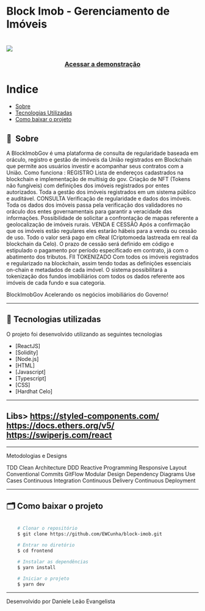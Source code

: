 # Block Imob - Gerenciamento de Imóveis

<h1>
    <img src="public/apresentacao.gif">
</h1>

<h3 align="center">
    <a href="https://block-imov-skyxcripto.vercel.app/">Acessar a demonstração</a>
<h3 >

# Indice

- [Sobre](#-sobre)
- [Tecnologias Utilizadas](#-tecnologias-utilizadas)
- [Como baixar o projeto](#-como-baixar-o-projeto)

## 🔖&nbsp; Sobre

A BlockImobGov é uma plataforma de consulta de regularidade
baseada em oráculo, registro e gestão de imóveis da União
registrados em Blockchain que permite aos usuários investir e
acompanhar seus contratos com a União.
Como funciona : 
REGISTRO
Lista de endereços cadastrados na blockchain e implementação de
multisig do gov. Criação de NFT (Tokens não fungíveis) com definições
dos imóveis registrados por entes autorizados. Toda a gestão dos imóveis
registrados em um sistema público e auditável.
CONSULTA
Verificação de regularidade e dados dos imóveis. Toda os dados dos
imóveis passa pela verificação dos validadores no oráculo dos entes
governamentais para garantir a veracidade das informações. Possibilidade
de solicitar a confrontação de mapas referente a geolocalização de
imóveis rurais.
VENDA E CESSÃO
Após a confirmação que os imóveis estão regulares eles estarão hábeis
para a venda ou cessão de uso. Todo o valor será pago em cReal
(Criptomoeda lastreada em real da blockchain da Celo). O prazo de
cessão será definido em código e estipulado o pagamento por período
especificado em contrato, já com o abatimento dos tributos.
FII TOKENIZADO
Com todos os imóveis registrados e regularizado na blockchain, assim
tendo todas as definições essenciais on-chain e metadados de cada
imóvel. O sistema possibilitará a tokenização dos fundos imobiliários com
todos os dados referente aos imóveis de cada fundo e sua categoria.

BlockImobGov Acelerando os negócios imobiliários do Governo!

---

## 🚀 Tecnologias utilizadas

O projeto foi desenvolvido utilizando as seguintes tecnologias

- [ReactJS]
- [Solidity]
- [Node.js]
- [HTML]
- [Javascript]
- [Typescript]
- [CSS]
- [Hardhat Celo]

---
Libs> 
https://styled-components.com/ 
https://docs.ethers.org/v5/
https://swiperjs.com/react
---

---
Metodologias e Designs

TDD
Clean Architecture
DDD
Reactive Programming
Responsive Layout
Conventional Commits
GitFlow
Modular Design
Dependency Diagrams
Use Cases
Continuous Integration
Continuous Delivery
Continuous Deployment

---

## 🗂 Como baixar o projeto

```bash

    # Clonar o repositório
    $ git clone https://github.com/EWCunha/block-imob.git

    # Entrar no diretório
    $ cd frontend

    # Instalar as dependências
    $ yarn install

    # Iniciar o projeto
    $ yarn dev
```

---

Desenvolvido por Daniele Leão Evangelista
